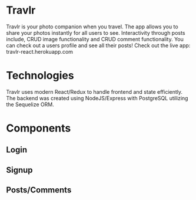 # Travlr
   Travlr is your photo companion when you travel. The app allows you to share your photos instantly for all users to see. Interactivity through posts include, CRUD image functionality and CRUD comment functionality. You can check out a users profile and see all their posts! Check out the live app: travlr-react.herokuapp.com
   
# Technologies 
   Travlr uses modern React/Redux to handle frontend and state efficiently. The backend was created using NodeJS/Express with PostgreSQL utilizing the Sequelize ORM.

# Components 
## Login
## Signup
 
## Posts/Comments
 
